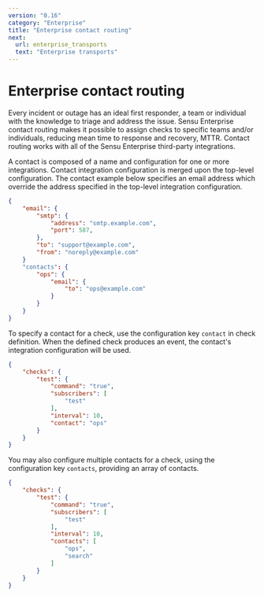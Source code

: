 ```yaml
---
version: "0.16"
category: "Enterprise"
title: "Enterprise contact routing"
next:
  url: enterprise_transports
  text: "Enterprise transports"
---
```


# Enterprise contact routing

Every incident or outage has an ideal first responder, a team or
individual with the knowledge to triage and address the issue. Sensu
Enterprise contact routing makes it possible to assign checks to
specific teams and/or individuals, reducing mean time to response and
recovery, MTTR. Contact routing works with all of the Sensu Enterprise
third-party integrations.

A contact is composed of a name and configuration for one or more
integrations. Contact integration configuration is merged upon the
top-level configuration. The contact example below specifies an email
address which override the address specified in the top-level integration
configuration.

~~~ json
{
    "email": {
        "smtp": {
            "address": "smtp.example.com",
            "port": 587,
        },
        "to": "support@example.com",
        "from": "noreply@example.com"
    }
    "contacts": {
        "ops": {
            "email": {
                "to": "ops@example.com"
            }
        }
    }
}
~~~

To specify a contact for a check, use the configuration key `contact`
in check definition. When the defined check produces an event, the
contact's integration configuration will be used.

~~~ json
{
    "checks": {
        "test": {
            "command": "true",
            "subscribers": [
                "test"
            ],
            "interval": 10,
            "contact": "ops"
        }
    }
}
~~~

You may also configure multiple contacts for a check, using the
configuration key `contacts`, providing an array of contacts.

~~~ json
{
    "checks": {
        "test": {
            "command": "true",
            "subscribers": [
                "test"
            ],
            "interval": 10,
            "contacts": [
                "ops",
                "search"
            ]
        }
    }
}
~~~
